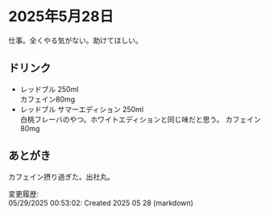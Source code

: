 # 2025年5月28日

仕事。全くやる気がない。助けてほしい。

## ドリンク

- レッドブル 250ml  
カフェイン80mg
- レッドブル サマーエディション 250ml  
白桃フレーバのやつ。ホワイトエディションと同じ味だと思う。
カフェイン80mg

## あとがき

カフェイン摂り過ぎた。出社丸。

変更履歴:  
05/29/2025 00:53:02: Created 2025 05 28 (markdown)  
